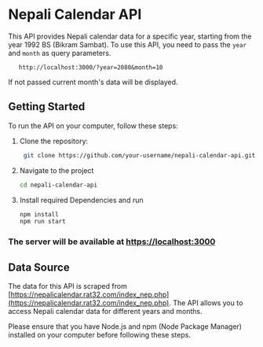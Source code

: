 # Nepali Calendar API

This API provides Nepali calendar data for a specific year, starting from the year 1992 BS (Bikram Sambat). To use this API, you need to pass the `year` and `month` as query parameters.

```
   http://localhost:3000/?year=2080&month=10
```

If not passed current month's data will be displayed.

## Getting Started

To run the API on your computer, follow these steps:

1. Clone the repository:

   ```bash
    git clone https://github.com/your-username/nepali-calendar-api.git
   ```

2. Navigate to the project

   ```bash
   cd nepali-calendar-api
   ```

3. Install required Dependencies and run
   ```bash
   npm install
   npm run start
   ```

### The server will be available at [https://localhost:3000](https://localhost:3000)

## Data Source

The data for this API is scraped from [https://nepalicalendar.rat32.com/index_nep.php](https://nepalicalendar.rat32.com/index_nep.php). The API allows you to access Nepali calendar data for different years and months.

Please ensure that you have Node.js and npm (Node Package Manager) installed on your computer before following these steps.

